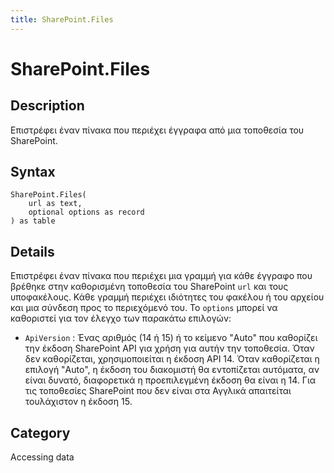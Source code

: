 ```yaml
---
title: SharePoint.Files
---
```


# SharePoint.Files


## Description

Επιστρέφει έναν πίνακα που περιέχει έγγραφα από μια τοποθεσία του SharePoint.


## Syntax

```powerquery
SharePoint.Files(
    url as text,
    optional options as record
) as table
```


## Details

Επιστρέφει έναν πίνακα που περιέχει μια γραμμή για κάθε έγγραφο που βρέθηκε στην καθορισμένη τοποθεσία του SharePoint <code>url</code> και τους υποφακέλους. Κάθε γραμμή περιέχει ιδιότητες του φακέλου ή του αρχείου και μια σύνδεση προς το περιεχόμενό του. Το <code>options</code> μπορεί να καθοριστεί για τον έλεγχο των παρακάτω επιλογών:    <ul><li><code>ApiVersion</code> : Ένας αριθμός (14 ή 15) ή το κείμενο &quot;Auto&quot; που καθορίζει την έκδοση SharePoint API για χρήση για αυτήν την τοποθεσία. Όταν δεν καθορίζεται, χρησιμοποιείται η έκδοση API 14. Όταν καθορίζεται η επιλογή &quot;Auto&quot;, η έκδοση του διακομιστή θα εντοπίζεται αυτόματα, αν είναι δυνατό, διαφορετικά η προεπιλεγμένη έκδοση θα είναι η 14. Για τις τοποθεσίες SharePoint που δεν είναι στα Αγγλικά απαιτείται τουλάχιστον η έκδοση 15.</li></ul>    



## Category
Accessing data

